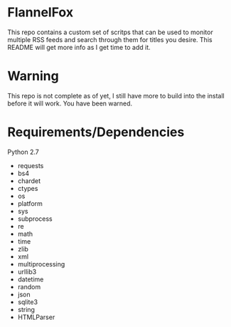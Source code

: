 FlannelFox
========

This repo contains a custom set of scritps that can be used to monitor multiple RSS feeds and
search through them for titles you desire. This README will get more info as I get time to
add it.

Warning
========
This repo is not complete as of yet, I still have more to build into the install before it
will work. You have been warned.

Requirements/Dependencies
=========================
Python 2.7
* requests
* bs4
* chardet
* ctypes
* os
* platform
* sys
* subprocess
* re
* math
* time
* zlib
* xml
* multiprocessing
* urllib3
* datetime
* random
* json
* sqlite3
* string
* HTMLParser
